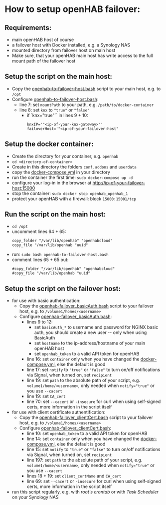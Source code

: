 # How to setup __openHAB failover__:

## Requirements:
* main openHAB host of course
* a failover host with Docker installed, e.g. a Synology NAS
* mounted directory from failover host on main host
* Make sure, that your openHAB main host has write access to the full mount path of the failover host

## Setup the script on the main host:
* Copy the [openhab-to-failover-host.bash](openhab-to-failover-host.bash) script to your main host, e.g. to ``/opt``
* Configure [openhab-to-failover-host.bash](openhab-to-failover-host.bash):
  * line 7: set ``mountPath`` to your path, e.g. ``/path/to/docker-container``
  * line 8: set ``knx`` to ``"true"`` or ``"false"``
    * if `knx="true"`` in lines 9 + 10:
       ```
       knxIP='"<ip-of-your-knx-gateway>"'
       failoverHost='"<ip-of-your-failover-host"
       ```
## Setup the docker container:
* Create the directory for your container, e.g. ``openhab``
* ``cd <directory-of-container>``
* Create in this directory the folders ``conf``, ``addons`` and ``userdata``
* copy the [docker-compose.yml](docker-compose.yml) in your directory
* run the container the first time: ``sudo docker-compose up -d``
* configure your log-in in the browser at [http://ip-of-your-failover-host:15000](http://ip-of-your-failover-host:15000)
* stop the container: ``sudo docker stop openhab_openhab_1``
* protect your openHAB with a firewall: block ``15000:15001/tcp``

## Run the script on the main host:
* ``cd /opt``
* uncomment lines 64 + 65:
  ```
  copy_folder "/var/lib/openhab" "openhabcloud"
  copy_file "/var/lib/openhab "uuid"
  ```
* run: ``sudo bash openhab-to-failover-host.bash``
* comment lines 65 + 65 out:
  ```
  #copy_folder "/var/lib/openhab" "openhabcloud"
  #copy_file "/var/lib/openhab "uuid"
  ```

## Setup the script on the failover host:
* for use with basic authentication:
    * Copy the [openhab-failover_basicAuth.bash](openhab-failover_basicAuth.bash) script to your failover host, e.g. to ``/volume1/homes/<username>``
    * Configure [openhab-failover_basicAuth.bash](openhab-failover_basicAuth.bash):
        * lines 9 to 12:
            * set ``basicAuth_*`` to username and password for NGINX basic auth, you should create a new user -- only when using BasicAuth
            * set ``hostname`` to the ip-address/hostname of your main openHAB host
            * set ``openhab_token`` to a valid API token for openHAB
        * line 16: set ``container`` only when you have changed the [docker-compose.yml](docker-compose.yml), else the default is good
        * line 17: set ``notify`` to ``"true"`` or ``"false"`` to turn on/off notifications via Signal, when turned on, set ``recipient``
        * line 19: set ``path`` to the absolute path of your script, e.g. ``volume1/home/<username>``, only needed when ``notify="true"`` or you use ``--cacert``
        * line 19: set ``CA_cert``
        * line 70: set ``--cacert`` or ``-insecure`` for curl when using self-signed certs, more information in the script itself
* for use with client certificate authentification:
    * Copy the [openhab-failover_clientCert.bash](openhab-failover_clientCert.bash) script to your failover host, e.g. to ``/volume1/homes/<username>``
    * Configure [openhab-failover_clientCert.bash](openhab-failover_clientCert.bash):
        * line 10: set ``openhab_token`` to a valid API token for openHAB
        * line 14: set ``container`` only when you have changed the [docker-compose.yml](docker-compose.yml), else the default is good
        * line 15: set ``notify`` to ``"true"`` or ``"false"`` to turn on/off notifications via Signal, when turned on, set ``recipient``
        * line 197: set ``path`` to the absolute path of your script, e.g. ``volume1/home/<username>``, only needed when ``notify="true"`` or you use ``--cacert``
        * lines 18 + 19: set ``client_certName`` and ``CA_cert``
        * line 69: set ``--cacert`` or ``-insecure`` for curl when using self-signed certs, more information in the script itself
* run this script regularly, e.g. with _root's crontab_ or with _Task Scheduler_ on your Synology NAS

